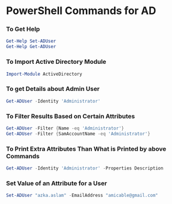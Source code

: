 # PowerShell Commands for AD

### To Get Help
```ps1
Get-Help Set-ADUser
Get-Help Get-ADUser
```
### To Import Active Directory Module
```ps1
Import-Module ActiveDirectory
```
### To get Details about Admin User
```ps1
Get-ADUser -Identity 'Administrator'
```
### To Filter Results Based on Certain Attributes
```ps1
Get-ADUser -Filter {Name -eq 'Administrator'}
Get-ADUser -Filter {SamAccountName -eq 'Administrator'}
```
### To Print Extra Attributes Than What is Printed by above Commands
```ps1
Get-ADUser -Identity 'Administrator' -Properties Description
```
### Set Value of an Attribute for a User
```ps1
Set-ADUser "azka.aslam" -EmailAddress "amicable@gmail.com"
```
### 
